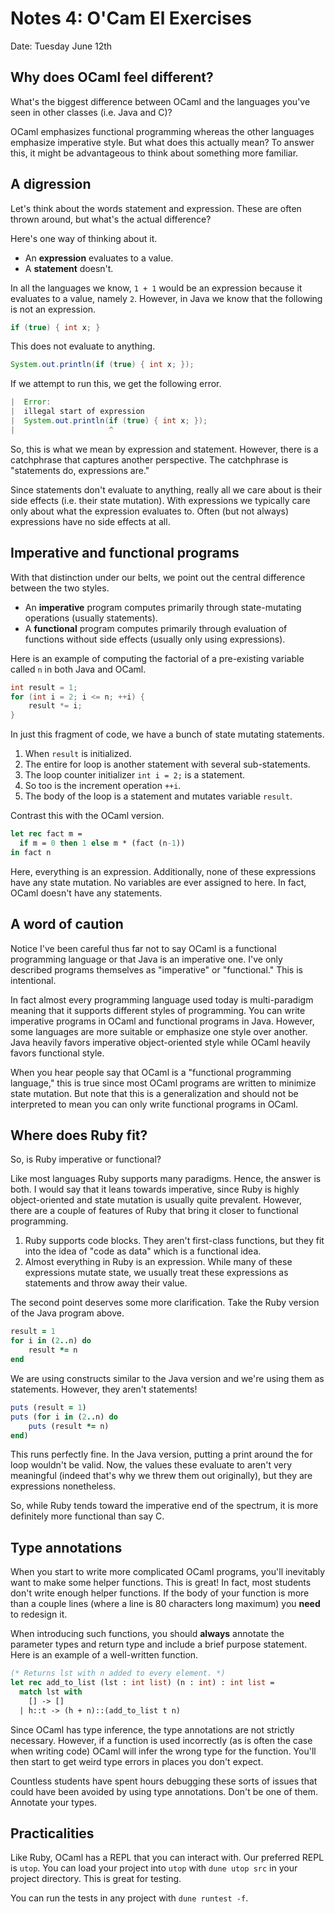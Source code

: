 # Notes 4: O'Cam El Exercises

Date: Tuesday June 12th

<!--- TIME: 40 minutes -->

## Why does OCaml feel different?

What's the biggest difference between OCaml and the languages
you've seen in other classes (i.e. Java and C)?

<!--- CUE: Give a few minutes for discussion and ask for answers.
      It's open-ended so just about anything is acceptable. -->

OCaml emphasizes functional programming whereas the other languages
emphasize imperative style. But what does this actually mean?
To answer this, it might be advantageous to think about something
more familiar.

## A digression

Let's think about the words statement and expression. These are
often thrown around, but what's the actual difference?

<!--- CUE: Give a few minutes for discussion and ask for answers. -->

Here's one way of thinking about it.

* An **expression** evaluates to a value.
* A **statement** doesn't.

In all the languages we know, `1 + 1` would be an expression because
it evaluates to a value, namely `2`. However, in Java we know that
the following is not an expression.

<!--- NOTE: Use the JShell repl for these. -->

```java
if (true) { int x; }
```

This does not evaluate to anything.

```java
System.out.println(if (true) { int x; });
```

If we attempt to run this, we get the following error.

```java
|  Error:
|  illegal start of expression
|  System.out.println(if (true) { int x; });
|                     ^
```

So, this is what we mean by expression and statement. However, there
is a catchphrase that captures another perspective. The catchphrase
is "statements do, expressions are."

Since statements don't evaluate to anything, really all we care about
is their side effects (i.e. their state mutation). With expressions
we typically care only about what the expression evaluates to. Often
(but not always) expressions have no side effects at all.

## Imperative and functional programs

With that distinction under our belts, we point out the central
difference between the two styles.

* An **imperative** program computes primarily through state-mutating
  operations (usually statements).
* A **functional** program computes primarily through evaluation of
  functions without side effects (usually only using expressions).

Here is an example of computing the factorial of a pre-existing
variable called `n` in both Java and OCaml.

```java
int result = 1;
for (int i = 2; i <= n; ++i) {
    result *= i;
}
```

In just this fragment of code, we have a bunch of state mutating
statements.

1. When `result` is initialized.
2. The entire for loop is another statement with several
   sub-statements.
3. The loop counter initializer `int i = 2;` is a statement.
4. So too is the increment operation `++i`.
5. The body of the loop is a statement and mutates variable `result`.

Contrast this with the OCaml version.

<!--- NOTE: Use the utop repl for this. -->

```ocaml
let rec fact m =
  if m = 0 then 1 else m * (fact (n-1))
in fact n
```

Here, everything is an expression. Additionally, none of these
expressions have any state mutation. No variables are ever assigned
to here. In fact, OCaml doesn't have any statements.

## A word of caution

Notice I've been careful thus far not to say OCaml is a functional
programming language or that Java is an imperative one. I've
only described programs themselves as "imperative" or "functional."
This is intentional.

In fact almost every programming language used today is multi-paradigm
meaning that it supports different styles of programming. You can
write imperative programs in OCaml and functional programs in Java.
However, some languages are more suitable or emphasize one style over
another. Java heavily favors imperative object-oriented style while
OCaml heavily favors functional style.

When you hear people say that OCaml is a "functional programming
language," this is true since most OCaml programs are written to
minimize state mutation. But note that this is a generalization and
should not be interpreted to mean you can only write functional programs
in OCaml.

## Where does Ruby fit?

So, is Ruby imperative or functional?

<!--- CUE: Give a few minutes for discussion and ask for answers.
      It's open-ended so just about anything is acceptable. -->

Like most languages Ruby supports many paradigms. Hence, the answer
is both. I would say that it leans towards imperative, since Ruby
is highly object-oriented and state mutation is usually quite
prevalent. However, there are a couple of features of Ruby that
bring it closer to functional programming.

1. Ruby supports code blocks. They aren't first-class functions, but
   they fit into the idea of "code as data" which is a functional idea.
2. Almost everything in Ruby is an expression. While many of these
   expressions mutate state, we usually treat these expressions as
   statements and throw away their value.

The second point deserves some more clarification. Take the Ruby
version of the Java program above.

<!--- NOTE: Use the irb repl for this. -->

```ruby
result = 1
for i in (2..n) do
    result *= n
end
```

We are using constructs similar to the Java version and we're using
them as statements. However, they aren't statements!

```ruby
puts (result = 1)
puts (for i in (2..n) do
    puts (result *= n)
end)
```

This runs perfectly fine. In the Java version, putting a print around
the for loop wouldn't be valid. Now, the values these evaluate to
aren't very meaningful (indeed that's why we threw them out originally),
but they are expressions nonetheless.

So, while Ruby tends toward the imperative end of the spectrum, it
is more definitely more functional than say C.

## Type annotations

When you start to write more complicated OCaml programs, you'll
inevitably want to make some helper functions. This is great! In fact,
most students don't write enough helper functions. If the body of your
function is more than a couple lines (where a line is 80 characters long
maximum) you **need** to redesign it.

When introducing such functions, you should **always** annotate the
parameter types and return type and include a brief purpose statement.
Here is an example of a well-written function.

```ocaml
(* Returns lst with n added to every element. *)
let rec add_to_list (lst : int list) (n : int) : int list =
  match lst with
    [] -> []
  | h::t -> (h + n)::(add_to_list t n)
```

Since OCaml has type inference, the type annotations are not strictly
necessary. However, if a function is used incorrectly (as is often the
case when writing code) OCaml will infer the wrong type for the function.
You'll then start to get weird type errors in places you don't expect.

Countless students have spent hours debugging these sorts of issues that
could have been avoided by using type annotations. Don't be one of them.
Annotate your types.

## Practicalities

Like Ruby, OCaml has a REPL that you can interact with.
Our preferred REPL is `utop`.
You can load your project into `utop`
with `dune utop src` in your project directory.
This is great for testing.

You can run the tests in any project with
`dune runtest -f`.
